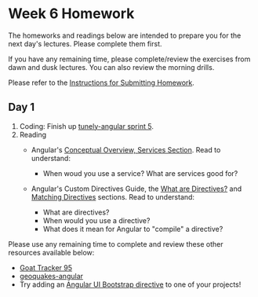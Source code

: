 # Week 6 Homework

The homeworks and readings below are intended to prepare you for the next day's lectures. Please complete them first.

If you have any remaining time, please complete/review the exercises from dawn and dusk lectures. You can also review the morning drills.

Please refer to the [Instructions for Submitting Homework](/how-to/homework-submission.md).


## Day 1

1. Coding: Finish up [tunely-angular sprint 5](https://github.com/SF-WDI-LABS/tunely-angular/blob/master/docs/sprint5.md). 
1. Reading
      * Angular's [Conceptual Overview, Services Section](https://code.angularjs.org/1.5.1/docs/guide/concepts#view-independent-business-logic-services). Read to understand:
         * When woud you use a service? What are services good for?
         
      * Angular's Custom Directives Guide, the [What are Directives?](https://code.angularjs.org/1.4.10/docs/guide/directive#what-are-directives-) and [Matching Directives](https://code.angularjs.org/1.4.10/docs/guide/directive#matching-directives) sections. Read to understand:
         * What are directives?
         * When would you use a directive?
         * What does it mean for Angular to "compile" a directive?

Please use any remaining time to complete and review these other resources available below:

* [Goat Tracker 95](https://github.com/sf-wdi-27-28/goat_tracker_95)
* [geoquakes-angular](https://github.com/SF-WDI-LABS/geoquakes-angular.git)
* Try adding an [Angular UI Bootstrap directive](https://angular-ui.github.io/bootstrap/) to one of your projects!


<!-- 
## Day 2

1. Reading
2. Bonus/Stretch

Please use any remaining time to complete and review the exercises from dawn & dusk. 
-->

<!-- 
## Day 3

1. Reading
2. Bonus/Stretch

Please use any remaining time to complete and review the exercises from dawn & dusk. 
-->

<!-- 
## Day 4

1. Reading
2. Friday Review Prep
    - Complete the [Week 1 Self-Assessment](#PENDING) and identify 2 topics you want to review tomorrow
    - Ask and/or upvote 3 questions on QuestionCookie: http://www.questioncookie.com/wdi-27-28-w6-review

Please use any remaining time to complete and review the exercises from dawn & dusk. 
-->

<!-- 
## Day 5 - Weekend Homework

1. Reading
2. Weekend Lab

Please use any remaining time to review exercises/drills from the week! And don't forget to sleep!
-->
